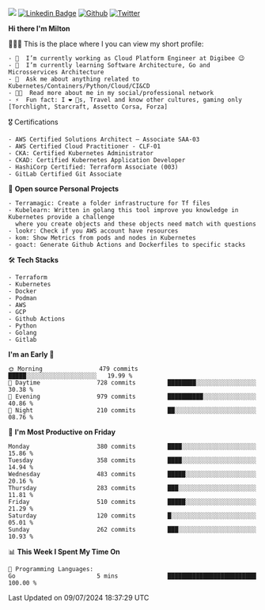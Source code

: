 ![](https://komarev.com/ghpvc/?username=miltlima&color=blueviolet) [![Linkedin Badge](https://img.shields.io/badge/-LinkedIn-blue?style=flat-square&logo=Linkedin&logoColor=white&link=https://www.linkedin.com/in/miltonlimaj/)](https://www.linkedin.com/in/miltonlimaj/) [![Github](https://img.shields.io/github/followers/miltlima?style=social)](https://github.com/miltlima?tab=followers) [![Twitter](https://img.shields.io/twitter/follow/milt_lima?style=social)](https://twitter.com/milt_lima)
 


     
**Hi there I'm Milton**

👨🏽‍💻 This is the place where I you can view my short profile:
```text
- 🔭  I’m currently working as Cloud Platform Engineer at Digibee 😉
- 🌱  I’m currently learning Software Architecture, Go and Microsservices Architecture
- 💬  Ask me about anything related to Kubernetes/Containers/Python/Cloud/CI&CD
- 👨‍💻  Read more about me in my social/professional network
- ⚡  Fun fact: I ❤️ 🐶s, Travel and know other cultures, gaming only [Torchlight, Starcraft, Assetto Corsa, Forza]
```
🎖 Certifications
```text
- AWS Certified Solutions Architect – Associate SAA-03
- AWS Certified Cloud Practitioner - CLF-01
- CKA: Certified Kubernetes Administrator
- CKAD: Certified Kubernetes Application Developer
- HashiCorp Certified: Terraform Associate (003)
- GitLab Certified Git Associate
```
📐 **Open source Personal Projects**

```text
- Terramagic: Create a folder infrastructure for Tf files
- Kubelearn: Written in golang this tool improve you knowledge in Kubernetes provide a challenge
  where you create objects and these objects need match with questions
- lookr: Check if you AWS account have resources
- kom: Show Metrics from pods and nodes in Kubernetes
- goact: Generate Github Actions and Dockerfiles to specific stacks
```
🛠 **Tech Stacks**

```text
- Terraform
- Kubernetes
- Docker
- Podman
- AWS
- GCP
- Github Actions
- Python
- Golang
- Gitlab
```         

<!--START_SECTION:waka-->
**I'm an Early 🐤** 

```text
🌞 Morning                479 commits         █████░░░░░░░░░░░░░░░░░░░░   19.99 % 
🌆 Daytime                728 commits         ████████░░░░░░░░░░░░░░░░░   30.38 % 
🌃 Evening                979 commits         ██████████░░░░░░░░░░░░░░░   40.86 % 
🌙 Night                  210 commits         ██░░░░░░░░░░░░░░░░░░░░░░░   08.76 % 
```
📅 **I'm Most Productive on Friday** 

```text
Monday                   380 commits         ████░░░░░░░░░░░░░░░░░░░░░   15.86 % 
Tuesday                  358 commits         ████░░░░░░░░░░░░░░░░░░░░░   14.94 % 
Wednesday                483 commits         █████░░░░░░░░░░░░░░░░░░░░   20.16 % 
Thursday                 283 commits         ███░░░░░░░░░░░░░░░░░░░░░░   11.81 % 
Friday                   510 commits         █████░░░░░░░░░░░░░░░░░░░░   21.29 % 
Saturday                 120 commits         █░░░░░░░░░░░░░░░░░░░░░░░░   05.01 % 
Sunday                   262 commits         ███░░░░░░░░░░░░░░░░░░░░░░   10.93 % 
```


📊 **This Week I Spent My Time On** 

```text
💬 Programming Languages: 
Go                       5 mins              █████████████████████████   100.00 % 
```


 Last Updated on 09/07/2024 18:37:29 UTC
<!--END_SECTION:waka-->
